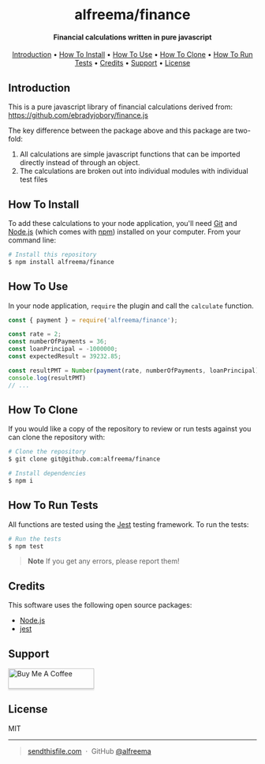 <h1 align="center">
  <br>
  alfreema/finance
  <br>
</h1>

<h4 align="center">Financial calculations written in pure javascript</h4>

<p align="center">
  <a href="#introduction">Introduction</a> •
  <a href="#how-to-install">How To Install</a> •
  <a href="#how-to-use">How To Use</a> •
  <a href="#how-to-clone">How To Clone</a> •
  <a href="#how-to-run-tests">How To Run Tests</a> •
  <a href="#credits">Credits</a> •
  <a href="#support">Support</a> •
  <a href="#license">License</a>
</p>

## Introduction

This is a pure javascript library of financial calculations derived from: https://github.com/ebradyjobory/finance.js

The key difference between the package above and this package are two-fold:

1) All calculations are simple javascript functions that can be imported directly instead of through an object.
2) The calculations are broken out into individual modules with individual test files

## How To Install

To add these calculations to your node application, you'll need [Git](https://git-scm.com) and [Node.js](https://nodejs.org/en/download/) (which comes with [npm](http://npmjs.com)) installed on your computer. From your command line:

```bash
# Install this repository
$ npm install alfreema/finance
```

## How To Use

In your node application, `require` the plugin and call the `calculate` function.

```javascript
const { payment } = require('alfreema/finance');

const rate = 2;
const numberOfPayments = 36;
const loanPrincipal = -1000000;
const expectedResult = 39232.85;

const resultPMT = Number(payment(rate, numberOfPayments, loanPrincipal).toFixed(2));
console.log(resultPMT)
// ...
```

## How To Clone

If you would like a copy of the repository to review or run tests against you can clone the repository with:

```bash
# Clone the repository
$ git clone git@github.com:alfreema/finance

# Install dependencies
$ npm i
```

## How To Run Tests

All functions are tested using the [Jest](https://jestjs.io/) testing framework.  To run the tests:

```bash
# Run the tests
$ npm test
```

> **Note**
> If you get any errors, please report them!

## Credits

This software uses the following open source packages:

- [Node.js](https://nodejs.org/)
- [jest](https://jestjs.io/)

## Support

<a href="https://www.buymeacoffee.com/alfreema" target="_blank"><img src="https://www.buymeacoffee.com/assets/img/custom_images/purple_img.png" alt="Buy Me A Coffee" style="height: 41px !important;width: 174px !important;box-shadow: 0px 3px 2px 0px rgba(190, 190, 190, 0.5) !important;-webkit-box-shadow: 0px 3px 2px 0px rgba(190, 190, 190, 0.5) !important;" ></a>

## License

MIT

---

> [sendthisfile.com](https://sendthisfile.com) &nbsp;&middot;&nbsp;
> GitHub [@alfreema](https://github.com/alfreema)